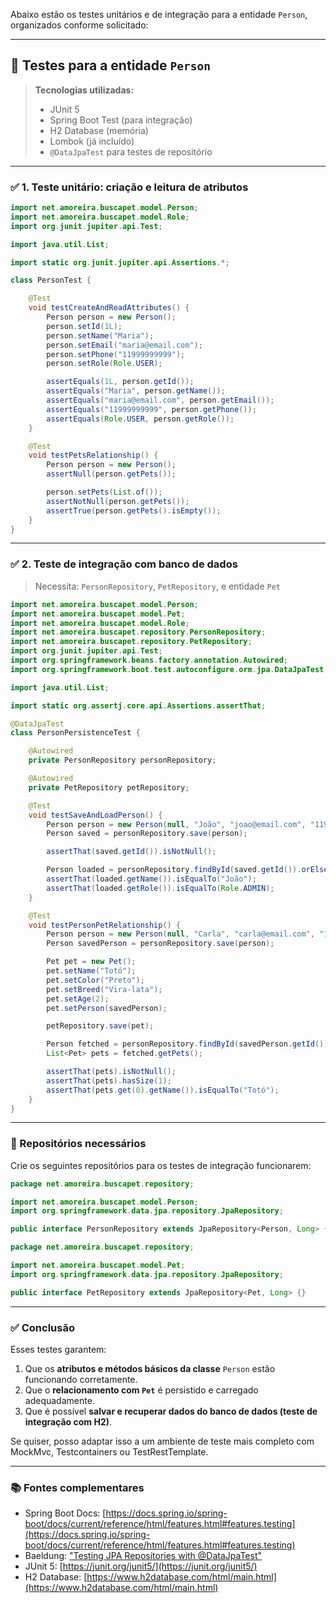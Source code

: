 Abaixo estão os testes unitários e de integração para a entidade `Person`, organizados conforme solicitado:

---

## 🧪 Testes para a entidade `Person`

> **Tecnologias utilizadas:**
>
> * JUnit 5
> * Spring Boot Test (para integração)
> * H2 Database (memória)
> * Lombok (já incluído)
> * `@DataJpaTest` para testes de repositório

---

### ✅ 1. Teste unitário: criação e leitura de atributos

```java
import net.amoreira.buscapet.model.Person;
import net.amoreira.buscapet.model.Role;
import org.junit.jupiter.api.Test;

import java.util.List;

import static org.junit.jupiter.api.Assertions.*;

class PersonTest {

    @Test
    void testCreateAndReadAttributes() {
        Person person = new Person();
        person.setId(1L);
        person.setName("Maria");
        person.setEmail("maria@email.com");
        person.setPhone("11999999999");
        person.setRole(Role.USER);

        assertEquals(1L, person.getId());
        assertEquals("Maria", person.getName());
        assertEquals("maria@email.com", person.getEmail());
        assertEquals("11999999999", person.getPhone());
        assertEquals(Role.USER, person.getRole());
    }

    @Test
    void testPetsRelationship() {
        Person person = new Person();
        assertNull(person.getPets());

        person.setPets(List.of());
        assertNotNull(person.getPets());
        assertTrue(person.getPets().isEmpty());
    }
}
```

---

### ✅ 2. Teste de integração com banco de dados

> Necessita: `PersonRepository`, `PetRepository`, e entidade `Pet`

```java
import net.amoreira.buscapet.model.Person;
import net.amoreira.buscapet.model.Pet;
import net.amoreira.buscapet.model.Role;
import net.amoreira.buscapet.repository.PersonRepository;
import net.amoreira.buscapet.repository.PetRepository;
import org.junit.jupiter.api.Test;
import org.springframework.beans.factory.annotation.Autowired;
import org.springframework.boot.test.autoconfigure.orm.jpa.DataJpaTest;

import java.util.List;

import static org.assertj.core.api.Assertions.assertThat;

@DataJpaTest
class PersonPersistenceTest {

    @Autowired
    private PersonRepository personRepository;

    @Autowired
    private PetRepository petRepository;

    @Test
    void testSaveAndLoadPerson() {
        Person person = new Person(null, "João", "joao@email.com", "11988887777", Role.ADMIN, null);
        Person saved = personRepository.save(person);

        assertThat(saved.getId()).isNotNull();

        Person loaded = personRepository.findById(saved.getId()).orElseThrow();
        assertThat(loaded.getName()).isEqualTo("João");
        assertThat(loaded.getRole()).isEqualTo(Role.ADMIN);
    }

    @Test
    void testPersonPetRelationship() {
        Person person = new Person(null, "Carla", "carla@email.com", "11977776666", Role.USER, null);
        Person savedPerson = personRepository.save(person);

        Pet pet = new Pet();
        pet.setName("Totó");
        pet.setColor("Preto");
        pet.setBreed("Vira-lata");
        pet.setAge(2);
        pet.setPerson(savedPerson);

        petRepository.save(pet);

        Person fetched = personRepository.findById(savedPerson.getId()).orElseThrow();
        List<Pet> pets = fetched.getPets();

        assertThat(pets).isNotNull();
        assertThat(pets).hasSize(1);
        assertThat(pets.get(0).getName()).isEqualTo("Totó");
    }
}
```

---

### 🧩 Repositórios necessários

Crie os seguintes repositórios para os testes de integração funcionarem:

```java
package net.amoreira.buscapet.repository;

import net.amoreira.buscapet.model.Person;
import org.springframework.data.jpa.repository.JpaRepository;

public interface PersonRepository extends JpaRepository<Person, Long> {}
```

```java
package net.amoreira.buscapet.repository;

import net.amoreira.buscapet.model.Pet;
import org.springframework.data.jpa.repository.JpaRepository;

public interface PetRepository extends JpaRepository<Pet, Long> {}
```

---

### ✅ Conclusão

Esses testes garantem:

1. Que os **atributos e métodos básicos da classe** `Person` estão funcionando corretamente.
2. Que o **relacionamento com `Pet`** é persistido e carregado adequadamente.
3. Que é possível **salvar e recuperar dados do banco de dados (teste de integração com H2)**.

Se quiser, posso adaptar isso a um ambiente de teste mais completo com MockMvc, Testcontainers ou TestRestTemplate.

---

### 📚 Fontes complementares

* Spring Boot Docs: [https://docs.spring.io/spring-boot/docs/current/reference/html/features.html#features.testing](https://docs.spring.io/spring-boot/docs/current/reference/html/features.html#features.testing)
* Baeldung: ["Testing JPA Repositories with @DataJpaTest"](https://www.baeldung.com/spring-boot-testing)
* JUnit 5: [https://junit.org/junit5/](https://junit.org/junit5/)
* H2 Database: [https://www.h2database.com/html/main.html](https://www.h2database.com/html/main.html)
